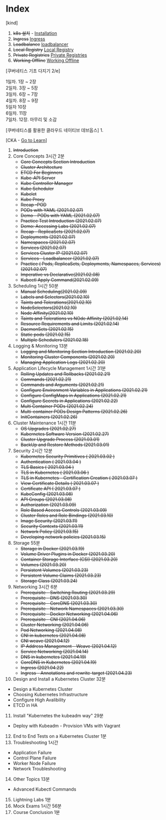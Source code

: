 # Index
[kind]
1. ~~k8s 설치~~ - [Installation](./installation/README.md) 
2. ~~Ingress~~ [Ingress](./management/ingress.md)
3. ~~Loadbalance~~ [loadbalancer](./management/loadbalancer.md)
4. ~~Local Registry~~ [Local Registry](./management/localRegistry.md)
5. ~~Private Registries~~ [Private Registries](./management/privateRegistries.md)
6. ~~Working Offline~~ [Working Offline](./management/workingOffline.md)

[쿠버네티스 기초 다지기 2/e]

1일차. 1장 ~ 2장  
2일차. 3장 ~ 5장  
3일차. 6장 ~ 7장  
4일차. 8장 ~ 9장  
5일차 10장  
6일차. 11장  
7일차. 12장. 마무리 및 소감

[쿠버네티스를 활용한 클라우드 네이티브 데브옵스]
1. 

[CKA - [Go to Learn](https://www.udemy.com/course/certified-kubernetes-administrator-with-practice-tests)]
1. ~~Introduction~~
2. Core Concepts 3시간 2분
   * ~~Core Concepts Section Introduction~~
   * ~~Cluster Architecture~~
   * ~~ETCD For Beginners~~
   * ~~Kube-API Server~~
   * ~~Kube Controller Manager~~
   * ~~Kube Scheduler~~
   * ~~Kubelet~~
   * ~~Kube Proxy~~
   * ~~Recap -POD~~
   * ~~PODs with YAML (2021.02.07)~~
   * ~~Demo - PODs with YAML (2021.02.07)~~
   * ~~Practice Test Introduction (2021.02.07)~~
   * ~~Demo: Accessing Labs (2021.02.07)~~
   * ~~Recap - ReplicaSets (2021.02.07)~~
   * ~~Deployments (2021.02.07)~~
   * ~~Namespaces (2021.02.07)~~
   * ~~Services (2021.02.07)~~
   * ~~Services Cluster IP (2021.02.07)~~
   * ~~Services - Loadbalancer (2021.02.07)~~
   * ~~Practice ( Pods, ReplicaSets, Deployments, Namespaces, Services) (2021.02.07)~~
   * ~~Imperative vs Declarative(2021.02.08)~~
   * ~~Kubectl Apply Command(2021.02.09)~~
3. Scheduling 1시간 50분
   * ~~Manual Scheduling(2021.02.09)~~
   * ~~Labels and Selectors(2021.02.10)~~
   * ~~Taints and Tolerations(2021.02.10)~~
   * ~~NodeSelectors(2021.02.10)~~
   * ~~Node Affinity(2021.02.10)~~
   * ~~Taints and Tolerations vs NOde Affinity (2021.02.14)~~
   * ~~Resource Requirements and Limits (2021.02.14)~~
   * ~~DaemonSets (2021.02.15)~~
   * ~~Static pods (2021.02.15)~~
   * ~~Multiple Schedulers (2021.02.18)~~
4. Logging & Monitoring 13분 
   * ~~Logging and Monitoring Section Introduction (2021.02.20)~~
   * ~~Monitoring Cluster Components (2021.02.20)~~
   * ~~Managing Application Logs (2021.02.20)~~
5. Application Lifecycle Management 1시간 31분
   * ~~Rolling Updates and Rollbacks (2021.02.21)~~
   * ~~Commands (2021.02.21)~~
   * ~~Commands and Arguments (2021.02.21)~~
   * ~~Configure Environment Variables in Applications (2021.02.21)~~
   * ~~Configure ConfigMaps in Applications (2021.02.21)~~
   * ~~Configure Secrets in Applications (2021.02.22)~~
   * ~~Multi Container PODs (2021.02.24)~~
   * ~~Multi-container PODs Design Patterns (2021.02.26)~~
   * ~~InitContainers (2021.02.26)~~
6. Cluster Maintenance 1시간 11분
   * ~~OS Upgrades (2021.02.27)~~
   * ~~Kubernetes Software Version (2021.02.27)~~
   * ~~Cluster Upgrade Process (2021.03.01)~~
   * ~~BackUp and Restore Methods (2021.03.01)~~
7. Security 2시간 12분
   * ~~Kubernetes Security Primitives ( 2021.03.02 )~~
   * ~~Authentication ( 2021.03.04 )~~
   * ~~TLS Basics  ( 2021.03.04 )~~
   * ~~TLS in Kubernetes  ( 2021.03.06 )~~
   * ~~TLS in Kubernetes - Certification Creation  ( 2021.03.07 )~~
   * ~~View Certificate Details  ( 2021.03.07 )~~
   * ~~Certificate API  ( 2021.03.07 )~~
   * ~~KubeConfig (2021.03.08)~~
   * ~~API Groups (2021.03.08)~~
   * ~~Authorization (2021.03.09)~~
   * ~~Role Based Access Controls (2021.03.09)~~
   * ~~Cluster Roles and Role Bindings (2021.03.10)~~
   * ~~Image Security (2021.03.11)~~
   * ~~Security Contexts (2021.03.11)~~
   * ~~Network Policy (2021.03.15)~~
   * ~~Developing network policies (2021.03.15)~~
8. Storage 55분
   * ~~Storage in Docker (2021.03.19)~~
   * ~~Volume Driver Plugins in Docker (2021.03.20)~~
   * ~~Container Storage Interface (CSI) (2021.03.20)~~
   * ~~Volumes (2021.03.20)~~
   * ~~Persistent Volumes (2021.03.23)~~
   * ~~Persistent Volume Claims (2021.03.23)~~
   * ~~Storage Class (2021.03.24)~~
9. Networking 3시간 6분
   * ~~Prerequisite - Switching Routing (2021.03.29)~~
   * ~~Prerequisite - DNS (2021.03.30)~~
   * ~~Prerequisite - CoreDNS (2021.03.30)~~
   * ~~Prerequisite - Network Namespaces (2021.03.30)~~
   * ~~Prerequisite - Docker Networking (2021.04.06)~~
   * ~~Prerequisite - CNI (2021.04.06)~~
   * ~~Cluster Networking (2021.04.06)~~
   * ~~Pod Networking (2021.04.08)~~
   * ~~CNI in kubernetes (2021.04.08)~~
   * ~~CNI weave (2021.04.12)~~
   * ~~IP Address Management - Weave (2021.04.12)~~
   * ~~Service Networking (2021.04.14)~~
   * ~~DNS in kubernetes (2021.04.19)~~
   * ~~CoreDNS in Kubernetes (2021.04.19)~~
   * ~~Ingress (2021.04.22)~~
   * ~~Ingress - Annotations and rewrite-target (2021.04.23)~~
10. Design and Install a Kubernetes Cluster 32분
   * Design a Kubernetes Cluster
   * Choosing Kubernetes Infrastructure
   * Configure High Avalibility
   * ETCD in HA
11. Install "Kubernetes the kubeadm way" 29분
   * Deploy with Kubeadm - Provision VMs with Vagrant
12. End to End Tests on a Kubernetes Cluster 1분
13. Troubleshooting 1시간
   * Application Failure
   * Control Plane Failure
   * Worker Node Failure
   * Network Troubleshooting
14. Other Topics 13분
   * Advanced Kubectl Commands
15. Lightning Labs 1분
16. Mock Exams 1시간 56분
17. Course Conclusion 1분
